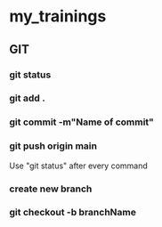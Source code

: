 # my_trainings
## GIT

### git status
### git add .
### git commit -m"Name of commit"
### git push origin main

Use "git status" after every command

### create new branch

### git checkout -b branchName